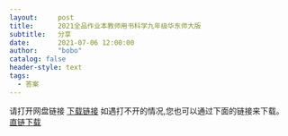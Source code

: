 ```yaml
---
layout:     post
title:      2021全品作业本教师用书科学九年级华东师大版
subtitle:   分享
date:       2021-07-06 12:00:00
author:     "bobo"
catalog: false
header-style: text
tags:
  - 答案
---
```

请打开网盘链接
[下载链接](https://moecloud.cn/s/1K54Fk)
如遇打不开的情况,您也可以通过下面的链接来下载。
[直链下载](https://moecloud.cn/api/v3/source/8CMJ3dW9sz5GZMVy1lhdDLStwb7IJzol0Bk1t4nZDHM=:0/495714/%E5%85%A8%E5%93%81%E4%BD%9C%E4%B8%9A%E6%9C%AC%E6%95%99%E5%B8%88%E7%94%A8%E4%B9%A6%E7%A7%91%E5%AD%A6%E4%B9%9D%E5%B9%B4%E7%BA%A7%E5%8D%8E%E4%B8%9C%E5%B8%88%E5%A4%A7%E7%89%88.rar)
